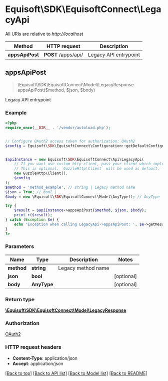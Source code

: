 # Equisoft\SDK\EquisoftConnect\LegacyApi

All URIs are relative to *http://localhost*

Method | HTTP request | Description
------------- | ------------- | -------------
[**appsApiPost**](LegacyApi.md#appsApiPost) | **POST** /apps/api/ | Legacy API entrypoint



## appsApiPost

> \Equisoft\SDK\EquisoftConnect\Model\LegacyResponse appsApiPost($method, $json, $body)

Legacy API entrypoint

### Example

```php
<?php
require_once(__DIR__ . '/vendor/autoload.php');


// Configure OAuth2 access token for authorization: OAuth2
$config = Equisoft\SDK\EquisoftConnect\Configuration::getDefaultConfiguration()->setAccessToken('YOUR_ACCESS_TOKEN');


$apiInstance = new Equisoft\SDK\EquisoftConnect\Api\LegacyApi(
    // If you want use custom http client, pass your client which implements `GuzzleHttp\ClientInterface`.
    // This is optional, `GuzzleHttp\Client` will be used as default.
    new GuzzleHttp\Client(),
    $config
);
$method = 'method_example'; // string | Legacy method name
$json = True; // bool | 
$body = new \Equisoft\SDK\EquisoftConnect\Model\AnyType(); // AnyType | 

try {
    $result = $apiInstance->appsApiPost($method, $json, $body);
    print_r($result);
} catch (Exception $e) {
    echo 'Exception when calling LegacyApi->appsApiPost: ', $e->getMessage(), PHP_EOL;
}
?>
```

### Parameters


Name | Type | Description  | Notes
------------- | ------------- | ------------- | -------------
 **method** | **string**| Legacy method name |
 **json** | **bool**|  | [optional]
 **body** | **AnyType**|  | [optional]

### Return type

[**\Equisoft\SDK\EquisoftConnect\Model\LegacyResponse**](../Model/LegacyResponse.md)

### Authorization

[OAuth2](../../README.md#OAuth2)

### HTTP request headers

- **Content-Type**: application/json
- **Accept**: application/json

[[Back to top]](#) [[Back to API list]](../../README.md#documentation-for-api-endpoints)
[[Back to Model list]](../../README.md#documentation-for-models)
[[Back to README]](../../README.md)

